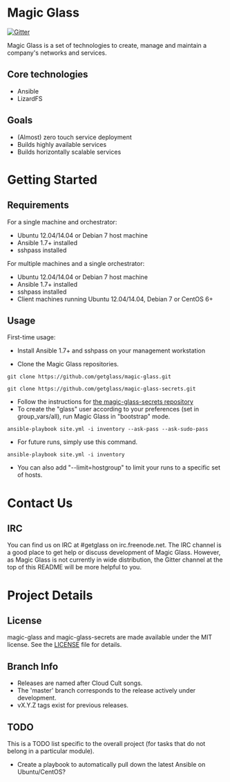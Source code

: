 Magic Glass
============

[![Gitter](https://badges.gitter.im/Join%20Chat.svg)](https://gitter.im/getglass/magic-glass?utm_source=badge&utm_medium=badge&utm_campaign=pr-badge&utm_content=badge)

Magic Glass is a set of technologies to create, manage and maintain a company's networks and services. 

Core technologies
-----------------
* Ansible
* LizardFS

Goals
-----
* (Almost) zero touch service deployment
* Builds highly available services
* Builds horizontally scalable services

Getting Started
===============
Requirements
------------
For a single machine and orchestrator:
* Ubuntu 12.04/14.04 or Debian 7 host machine
* Ansible 1.7+ installed
* sshpass installed

For multiple machines and a single orchestrator:
* Ubuntu 12.04/14.04 or Debian 7 host machine
* Ansible 1.7+ installed
* sshpass installed
* Client machines running Ubuntu 12.04/14.04, Debian 7 or CentOS 6+

Usage
-----
First-time usage:
* Install Ansible 1.7+ and sshpass on your management workstation

* Clone the Magic Glass repositories.

`git clone https://github.com/getglass/magic-glass.git`

`git clone https://github.com/getglass/magic-glass-secrets.git`

* Follow the instructions for [the magic-glass-secrets repository](https://github.com/getglass/magic-glass-secrets)
* To create the "glass" user according to your preferences (set in group_vars/all), run Magic Glass in "bootstrap" mode.

`ansible-playbook site.yml -i inventory --ask-pass --ask-sudo-pass`

* For future runs, simply use this command.

`ansible-playbook site.yml -i inventory` 

* You can also add "--limit=hostgroup" to limit your runs to a specific set of hosts.

Contact Us
==========

IRC
---
You can find us on IRC at #getglass on irc.freenode.net. The IRC channel is a good place to get help or discuss development of Magic Glass. However, as Magic Glass is not currently in wide distribution, the Gitter channel at the top of this README will be more helpful to you.

Project Details
===============

License
-------
magic-glass and magic-glass-secrets are made available under the MIT license. See the [LICENSE](LICENSE) file for details.

Branch Info
-----------
* Releases are named after Cloud Cult songs.
* The 'master' branch corresponds to the release actively under development.
* vX.Y.Z tags exist for previous releases.

TODO
----
This is a TODO list specific to the overall project (for tasks that do not belong in a particular module).
* Create a playbook to automatically pull down the latest Ansible on Ubuntu/CentOS?
